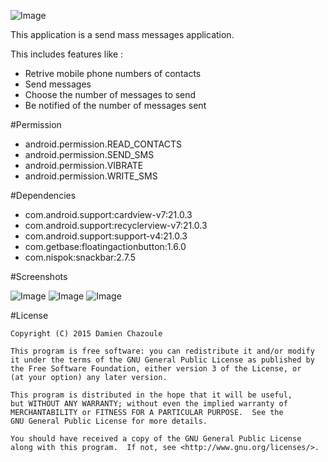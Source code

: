 ![Image](https://raw.githubusercontent.com/MrDoomy/OverFlow/master/dev/images/overflow.png)

This application is a send mass messages application.

This includes features like :
- Retrive mobile phone numbers of contacts
- Send messages
- Choose the number of messages to send
- Be notified of the number of messages sent

#Permission

- android.permission.READ_CONTACTS
- android.permission.SEND_SMS
- android.permission.VIBRATE
- android.permission.WRITE_SMS

#Dependencies

- com.android.support:cardview-v7:21.0.3
- com.android.support:recyclerview-v7:21.0.3
- com.android.support:support-v4:21.0.3
- com.getbase:floatingactionbutton:1.6.0
- com.nispok:snackbar:2.7.5

#Screenshots

![Image](https://raw.githubusercontent.com/MrDoomy/OverFlow/master/dev/screenshots/hammerhead_1_small.png)
![Image](https://raw.githubusercontent.com/MrDoomy/OverFlow/master/dev/screenshots/hammerhead_2_small.png)
![Image](https://raw.githubusercontent.com/MrDoomy/OverFlow/master/dev/screenshots/hammerhead_3_small.png)

#License

    Copyright (C) 2015 Damien Chazoule

    This program is free software: you can redistribute it and/or modify
    it under the terms of the GNU General Public License as published by
    the Free Software Foundation, either version 3 of the License, or
    (at your option) any later version.

    This program is distributed in the hope that it will be useful,
    but WITHOUT ANY WARRANTY; without even the implied warranty of
    MERCHANTABILITY or FITNESS FOR A PARTICULAR PURPOSE.  See the
    GNU General Public License for more details.

    You should have received a copy of the GNU General Public License
    along with this program.  If not, see <http://www.gnu.org/licenses/>.
